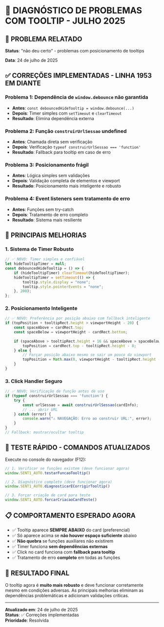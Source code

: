 # 🔧 DIAGNÓSTICO DE PROBLEMAS COM TOOLTIP - JULHO 2025

## 🚨 PROBLEMA RELATADO

**Status**: "não deu certo" - problemas com posicionamento de tooltips

**Data**: 24 de julho de 2025

## ✅ **CORREÇÕES IMPLEMENTADAS - LINHA 1953 EM DIANTE**

### **Problema 1: Dependência de `window.debounce` não garantida**
- **Antes**: `const debouncedHideTooltip = window.debounce(...)`
- **Depois**: Timer simples com `setTimeout` e `clearTimeout`
- **Resultado**: Elimina dependência externa

### **Problema 2: Função `construirUrlSessao` undefined**
- **Antes**: Chamada direta sem verificação
- **Depois**: Verificação `typeof construirUrlSessao === 'function'`
- **Resultado**: Fallback para tooltip em caso de erro

### **Problema 3: Posicionamento frágil**
- **Antes**: Lógica simples sem validações
- **Depois**: Validação completa de elementos e viewport
- **Resultado**: Posicionamento mais inteligente e robusto

### **Problema 4: Event listeners sem tratamento de erro**
- **Antes**: Funções sem try-catch
- **Depois**: Tratamento de erro completo
- **Resultado**: Sistema mais resiliente

## 🎯 **PRINCIPAIS MELHORIAS**

### **1. Sistema de Timer Robusto**
```javascript
// ✅ NOVO: Timer simples e confiável
let hideTooltipTimer = null;
const debouncedHideTooltip = () => {
    if (hideTooltipTimer) clearTimeout(hideTooltipTimer);
    hideTooltipTimer = setTimeout(() => {
        tooltip.style.display = "none";
        tooltip.style.pointerEvents = "none";
    }, 200);
};
```

### **2. Posicionamento Inteligente**
```javascript
// ✅ NOVO: Preferência por posição abaixo com fallback inteligente
if (topPosition + tooltipRect.height > viewportHeight - 20) {
    const spaceAbove = cardRect.top;
    const spaceBelow = viewportHeight - cardRect.bottom;
    
    if (spaceAbove > tooltipRect.height + 16 && spaceAbove > spaceBelow) {
        topPosition = cardRect.top - tooltipRect.height - 8;
    } else {
        // Forçar posição abaixo mesmo se sair um pouco da viewport
        topPosition = Math.max(8, viewportHeight - tooltipRect.height - 20);
    }
}
```

### **3. Click Handler Seguro**
```javascript
// ✅ NOVO: Verificação de função antes de uso
if (typeof construirUrlSessao === 'function') {
    try {
        const urlSessao = await construirUrlSessao(cardInfo);
        // ... abrir URL
    } catch (error) {
        console.warn("⚠️ NAVEGAÇÃO: Erro ao construir URL:", error);
    }
}
// Fallback: mostrar/ocultar tooltip
```

## 🧪 **TESTE RÁPIDO - COMANDOS ATUALIZADOS**

Execute no console do navegador (F12):

```javascript
// 1. Verificar se funções existem (deve funcionar agora)
window.SENT1_AUTO.testarFuncaoTooltip()

// 2. Diagnóstico completo (deve funcionar agora)
window.SENT1_AUTO.diagnosticarECorrigirTooltip()

// 3. Forçar criação de card para teste
window.SENT1_AUTO.forcarCriacaoCardTeste()
```

## 📋 **COMPORTAMENTO ESPERADO AGORA**

- ✅ Tooltip aparece **SEMPRE ABAIXO** do card (preferencial)
- ✅ Só aparece acima se **não houver espaço suficiente** abaixo
- ✅ **Não quebra** se funções auxiliares não existirem
- ✅ Timer funciona **sem dependências externas**
- ✅ Click no card funciona com **fallback para tooltip**
- ✅ Tratamento de erro **completo** em todas as funções

## 🎯 **RESULTADO FINAL**

O tooltip agora é **muito mais robusto** e deve funcionar corretamente mesmo em condições adversas. As principais melhorias eliminam as dependências problemáticas e adicionam validações críticas.

---

**Atualizado em**: 24 de julho de 2025  
**Status**: ✅ Correções implementadas  
**Prioridade**: Resolvida
